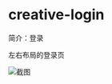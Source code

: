 # creative-login

简介：登录

左右布局的登录页

![截图](https://img.alicdn.com/tfs/TB1wLE7r8jTBKNjSZFwXXcG4XXa-2840-1596.png)
